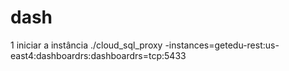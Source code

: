 # dash
1 iniciar a instância ./cloud_sql_proxy -instances=getedu-rest:us-east4:dashboardrs:dashboardrs=tcp:5433